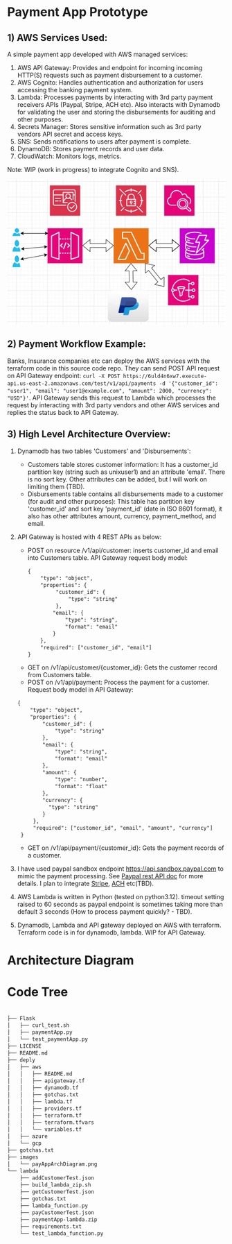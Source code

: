 # Payment App Prototype

## 1) AWS Services Used:

A simple payment app developed with AWS managed services:

1) AWS API Gateway: Provides and endpoint for incoming incoming HTTP(S) requests such as payment disbursement to a customer.
2) AWS Cognito: Handles authentication and authorization for users accessing the banking payment system.
3) Lambda: Processes payments by interacting with 3rd party payment receivers APIs (Paypal, Stripe, ACH etc). Also interacts with Dynamodb for validating the user and storing the disbursements for auditing and other purposes. 
4) Secrets Manager: Stores sensitive information such as 3rd party vendors API secret and access keys.
5) SNS: Sends notifications to users after payment is complete.
6) DynamoDB: Stores payment records and user data.
7) CloudWatch: Monitors logs, metrics.

Note: WIP (work in progress) to integrate Cognito and SNS).


![Alt text](images/payAppArchDiag.png?raw=true "Architecture Digram")


## 2) Payment Workflow Example:

Banks, Insurance companies etc can deploy the AWS services with the terraform code in this source code repo. They can send POST API request on API Gateway endpoint: ```curl -X POST https://6uld4n6xw7.execute-api.us-east-2.amazonaws.com/test/v1/api/payments -d '{"customer_id": "user1", "email": "user1@example.com", "amount": 2000, "currency": "USD"}'```. API Gateway sends this request to Lambda which processes the request by interacting with 3rd party vendors and other AWS services and replies the status back to API Gateway.


## 3) High Level Architecture Overview:

1) Dynamodb has two tables 'Customers' and 'Disbursements':
     * Customers table stores customer information: It has a customer_id partition key (string such as unixuser1) and an attribute 'email'. There is no sort key. Other attributes can be added, but I will work on limiting them (TBD).
     * Disbursements table contains all disbursements made to a customer (for audit and other purposes): This table has partition key 'customer_id' and sort key 'payment_id' (date in ISO 8601 format), it also has other attributes amount, currency, payment_method, and email.

2) API Gateway is hosted with 4 REST APIs as below:
    * POST on resource /v1/api/customer: inserts customer_id and email into Customers table. API Gateway request body model:
      ```
      { 
          "type": "object",
          "properties": {
               "customer_id": {
                   "type": "string"
               },
              "email": {
                  "type": "string",
                  "format": "email"
              }
          },
          "required": ["customer_id", "email"]
      }
      ```
    * GET on /v1/api/customer/{customer_id}: Gets the customer record from Customers table.
    * POST on /v1/api/payment: Process the payment for a customer. Request body model in API Gateway:
     ```
     {
         "type": "object",
         "properties": {
             "customer_id": {
                 "type": "string"
             },
             "email": {
                 "type": "string",
                 "format": "email"
             },
             "amount": {
                 "type": "number",
                 "format": "float"
             },
             "currency": {
               "type": "string"
             }
          },
          "required": ["customer_id", "email", "amount", "currency"]
      }
     ```

    * GET on /v1/api/payment/{customer_id}: Gets the payment records of a customer.

3) I have used paypal sandbox endpoint https://api.sandbox.paypal.com to mimic the payment processing. See [Paypal rest API doc](https://developer.paypal.com/api/rest) for more details. I plan to integrate [Stripe](https://docs.stripe.com/api), [ACH](https://achbanking.com/apiDoc) etc(TBD).
4) AWS Lambda is written in Python (tested on python3.12). timeout setting raised to 60 seconds as paypal endpoint is sometimes taking more than default 3 seconds (How to process payment quickly? - TBD).
5) Dynamodb, Lambda and API gateway deployed on AWS with terraform. Terraform code is in for dynamodb, lambda. WIP for API Gateway.

# Architecture Diagram




# Code Tree

```

├── Flask
│   ├── curl_test.sh
│   ├── paymentApp.py
│   └── test_paymentApp.py
├── LICENSE
├── README.md
├── deply
│   ├── aws
│   │   ├── README.md
│   │   ├── apigateway.tf
│   │   ├── dynamodb.tf
│   │   ├── gotchas.txt
│   │   ├── lambda.tf
│   │   ├── providers.tf
│   │   ├── terraform.tf
│   │   ├── terraform.tfvars
│   │   └── variables.tf
│   ├── azure
│   └── gcp
├── gotchas.txt
├── images
│   └── payAppArchDiagram.png
└── lambda
    ├── addCustomerTest.json
    ├── build_lambda_zip.sh
    ├── getCustomerTest.json
    ├── gotchas.txt
    ├── lambda_function.py
    ├── payCustomerTest.json
    ├── paymentApp-lambda.zip
    ├── requirements.txt
    └── test_lambda_function.py

```
   
